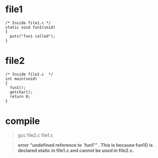 
# file1
```
/* Inside file1.c */ 
static void fun1(void) 
{ 
  puts("fun1 called"); 
} 
```

# file2
```
/* Inside file2.c  */ 
int main(void) 
{ 
  fun1();  
  getchar(); 
  return 0;   
} 
```
# compile
> gcc file2.c file1.c

> **error “undefined reference to `fun1’” . This is because fun1() is declared static in file1.c and cannot be used in file2.c.**
